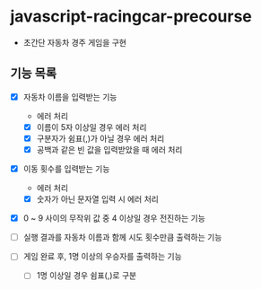 # javascript-racingcar-precourse

- 초간단 자동차 경주 게임을 구현

## 기능 목록

- [x] 자동차 이름을 입력받는 기능

  - 에러 처리
  - [x] 이름이 5자 이상일 경우 에러 처리
  - [x] 구분자가 쉼표(,)가 아닐 경우 에러 처리
  - [x] 공백과 같은 빈 값을 입력받았을 때 에러 처리

- [x] 이동 횟수를 입력받는 기능

  - 에러 처리
  - [x] 숫자가 아닌 문자열 입력 시 에러 처리

- [x] 0 ~ 9 사이의 무작위 값 중 4 이상일 경우 전진하는 기능

- [ ] 실행 결과를 자동차 이름과 함께 시도 횟수만큼 출력하는 기능

- [ ] 게임 완료 후, 1명 이상의 우승자를 출력하는 기능
  - [ ] 1명 이상일 경우 쉼표(,)로 구분

